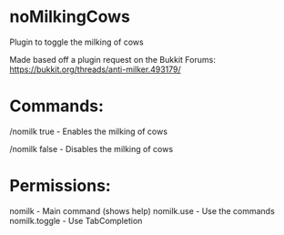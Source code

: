 # noMilkingCows
Plugin to toggle the milking of cows

Made based off a plugin request on the Bukkit Forums: https://bukkit.org/threads/anti-milker.493179/

# Commands:
/nomilk true  -  Enables the milking of cows

/nomilk false  -  Disables the milking of cows

# Permissions:
nomilk  -  Main command (shows help)
nomilk.use  -  Use the commands
nomilk.toggle  -  Use TabCompletion
